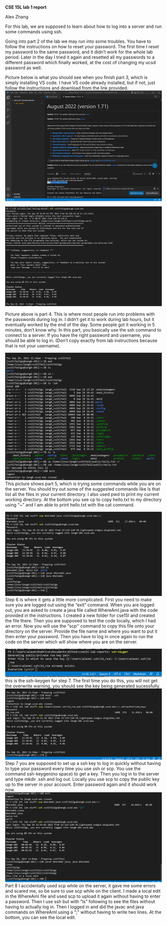**CSE 15L lab 1 report**

Alex Zhang

For this lab, we are supposed to learn about how to log into a server and run some commands using ssh.

Going into part 2 of the lab we may run into some troubles. You have to follow the instructions on how to reset your password. The first time I reset my password to the same password, and it didn’t work for the whole lab period. Later in the day I tried it again and resetted all my passwords to a different password which finally worked, at the cost of changing my ucsd password as well.

Picture below is what you should see when you finish part 3, which is simply installing VS code. I have VS code already installed, but if not, just follow the instructions and download from the link provided. 
![Image](CSE%2015L%20lab%201%20vscode.png)

![Image](CSE%2015l%20lab%201%20pic%201.png)

Picture above is part 4. This is where most people run into problems with the passwords during log in. I didn’t get it to work during lab hours, but it eventually worked by the end of the day. Some people got it working in 5 minutes, don’t know why.
In this part, you basically use the ssh command to connect to a server. If you have the right password and username, you should be able to log in. (Don’t copy exactly from lab instructions because that is not your username).

![Image](cse%2015l%20lab%201%20pic%202.png)
This picture shows part 5, which is trying some commands while you are on the server. You should try out some of the suggested commands like ls that list all the files in your current directory. I also used pwd to print my current working directory. At the bottom you see cp to copy hello.txt to my directory using “~” and I am able to print hello.txt with the cat command.

![Image](cse%2015l%20lab%201%20pic%203.png)
Step 6 is where it gets a little more complicated. First you need to make sure you are logged out using the “exit” command. When you are logged out, you are asked to create a java file called WhereAmI.java with the code provided in the instructions. I created a new folder for cse15l and created the file there. Then you are supposed to test the code locally, which I had an error. Now you will use the “scp'' command to copy this file onto your directory on the server. Provide the file name and where you want to put it then enter your password. Then you have to log in once again to run the code on the server which will show where you are on the server.

![Image](cse%2015l%20lab%201%20pic%206%20resub.png)
this is the ssh-keygen for step 7. The first time you do this, you will not get the overwrite warning, you should see the key being generated sucessfully.
![Image](cse%2015l%20lab%201%20pic%204.png)
Step 7 you are supposed to set up a ssh key to log in quickly without having to type your password every time you use ssh or scp. You use the command ssh-keygen(no space) to get a key. Then you log in to the server and type mkdir .ssh and log out. Locally you use scp to copy the public key up to the server in your account. Enter password again and it should work now.
![Image](cse%2015l%20lab%201%20pic%205.png)
Part 8 I accidentally used scp while on the server, it gave me some errors and scared me, so be sure to use scp while on the client. I made a local edit in the WhereAmI file and used scp to upload it again without having to enter a password. Then I use ssh but with “ls” following to see the files without having to actually log in. Then I logged in and did the javac and java commands on WhereAmI using a “;” without having to write two lines. At the bottom, you can see the local edit.
